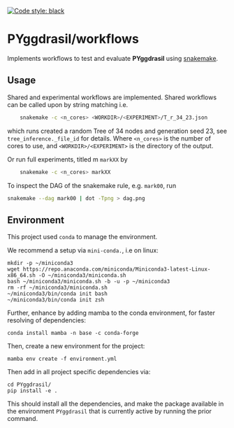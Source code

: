 [![Code style: black](https://img.shields.io/badge/code%20style-black-000000.svg)](https://github.com/psf/black)

# PYggdrasil/workflows

Implements workflows to test and evaluate **PYggdrasil** using [snakemake](https://snakemake.readthedocs.io/en/stable/).


## Usage
Shared and experimental workflows are implemented. Shared workflows can be called upon by string matching i.e.
```bash
    snakemake -c <n_cores> <WORKDIR>/<EXPERIMENT>/T_r_34_23.json
```
which runs created a random Tree of 34 nodes and generation seed 23, see `tree_inference._file_id` for details.
Where `<n_cores>` is the number of cores to use, and `<WORKDIR>/<EXPERIMENT>` is the directory of the output.

Or run full experiments, titled m `markXX` by

```bash
    snakemake -c <n_cores> markXX 
```

To inspect the DAG of the snakemake rule, e.g. `mark00`, run
```bash
snakemake --dag mark00 | dot -Tpng > dag.png
```

## Environment
This project used `conda` to manage the environment.

We recommend a setup via `mini-conda.`, i.e on linux:

```commandline
mkdir -p ~/miniconda3
wget https://repo.anaconda.com/miniconda/Miniconda3-latest-Linux-x86_64.sh -O ~/miniconda3/miniconda.sh
bash ~/miniconda3/miniconda.sh -b -u -p ~/miniconda3
rm -rf ~/miniconda3/miniconda.sh
~/miniconda3/bin/conda init bash
~/miniconda3/bin/conda init zsh
```

Further, enhance by adding mamba to the conda environment, for faster resolving of dependencies:
```commandline
conda install mamba -n base -c conda-forge
```

Then, create a new environment for the project:
```commandline
mamba env create -f environment.yml
```



Then add in all project specific dependencies via:
```commandline
cd PYggdrasil/
pip install -e .
```
This should install all the dependencies, and make the package available in the environment `PYggdrasil` that is currently active by running the prior command.



